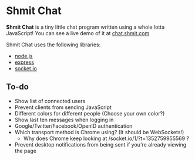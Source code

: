 Shmit Chat
========

__Shmit Chat__ is a tiny little chat program written using a whole lotta JavaScript! You can see a live demo of it at [chat.shmit.com](http://chat.shmit.com)


Shmit Chat uses the following libraries:

* [node.js](http://nodejs.org/)
* [express](http://expressjs.com/)
* [socket.io](http://socket.io/)

To-do
--------
* Show list of connected users
* Prevent clients from sending JavaScript
* Different colors for different people (Choose your own color?)
* Show last ten messages when logging in
* Google/Twitter/Facebook/OpenID authentication
* Which transport method is Chrome using? (It should be WebSockets!)
  * Why does Chrome keep looking at /socket.io/1/?t=1352759955569 ?
* Prevent desktop notifications from being sent if you're already viewing the page